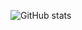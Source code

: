 <!-- 
[1.2]: https://raw.githubusercontent.com/MartinHeinz/MartinHeinz/master/linkedin-3-16.png (LinkedIn icon without padding)
[1]: www.linkedin.com/in/gabriel-beims-bräsche
-->
<!-- **GabrielBrascher/gabrielbrascher** is a ✨ _special_ ✨ repository because its `README.md` (this file) appears on your GitHub profile. 

Here are some ideas to get you started:

- 🔭 I’m currently working on ...
- 🌱 I’m currently learning ...
- 👯 I’m looking to collaborate on ...
- 🤔 I’m looking for help with ...
- 💬 Ask me about ...
- 📫 How to reach me: ...
- 😄 Pronouns: ...
- ⚡ Fun fact: ...
-->
<!--
![GitHub stats](https://github-readme-stats.vercel.app/api?username=gabrielbrascher&show_icons=true&hide_border=true&count_private=true&show_icons=true&layout=compact)
![GitHub stats](https://github-readme-stats.vercel.app/api/top-langs/?username=gabrielbrascher&show_icons=true&hide_border=true&count_private=true&show_icons=true&layout=compact)
-->

![GitHub stats](https://github-readme-stats.vercel.app/api?username=gabrielbrascher&show_icons=true&theme=graywhite&include_all_commits=true&hide=stars)

<!-- &include_all_commits=true -->

<!--
  ![visitors](https://visitor-badge.glitch.me/badge?page_id=gabrielbrascher)
-->
